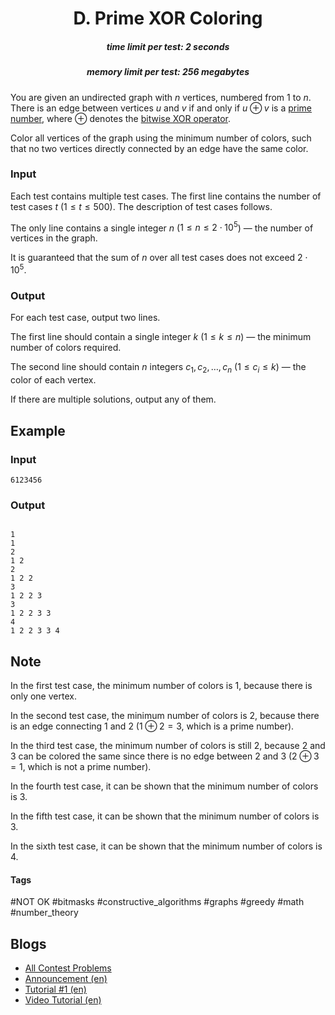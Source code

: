 <h1 style='text-align: center;'> D. Prime XOR Coloring</h1>

<h5 style='text-align: center;'>time limit per test: 2 seconds</h5>
<h5 style='text-align: center;'>memory limit per test: 256 megabytes</h5>

You are given an undirected graph with $n$ vertices, numbered from $1$ to $n$. There is an edge between vertices $u$ and $v$ if and only if $u \oplus v$ is a [prime number](https://en.wikipedia.org/wiki/Prime_number), where $\oplus$ denotes the [bitwise XOR operator](https://en.wikipedia.org/wiki/Bitwise_operation#XOR).

Color all vertices of the graph using the minimum number of colors, such that no two vertices directly connected by an edge have the same color.

### Input

Each test contains multiple test cases. The first line contains the number of test cases $t$ ($1 \le t \le 500$). The description of test cases follows.

The only line contains a single integer $n$ ($1 \le n \le 2 \cdot 10^5$) — the number of vertices in the graph.

It is guaranteed that the sum of $n$ over all test cases does not exceed $2 \cdot 10^5$.

### Output

For each test case, output two lines.

The first line should contain a single integer $k$ ($1 \le k \le n$) — the minimum number of colors required.

The second line should contain $n$ integers $c_1, c_2, \ldots, c_n$ ($1 \le c_i \le k$) — the color of each vertex.

If there are multiple solutions, output any of them.

## Example

### Input


```text
6123456
```
### Output

```text

1
1
2
1 2
2
1 2 2
3
1 2 2 3
3
1 2 2 3 3
4
1 2 2 3 3 4
```
## Note

In the first test case, the minimum number of colors is $1$, because there is only one vertex.

In the second test case, the minimum number of colors is $2$, because there is an edge connecting $1$ and $2$ ($1 \oplus 2 = 3$, which is a prime number).

In the third test case, the minimum number of colors is still $2$, because $2$ and $3$ can be colored the same since there is no edge between $2$ and $3$ ($2 \oplus 3 = 1$, which is not a prime number).

In the fourth test case, it can be shown that the minimum number of colors is $3$.

In the fifth test case, it can be shown that the minimum number of colors is $3$.

In the sixth test case, it can be shown that the minimum number of colors is $4$.



#### Tags 

#NOT OK #bitmasks #constructive_algorithms #graphs #greedy #math #number_theory 

## Blogs
- [All Contest Problems](../Pinely_Round_4_(Div._1_+_Div._2).md)
- [Announcement (en)](../blogs/Announcement_(en).md)
- [Tutorial #1 (en)](../blogs/Tutorial_1_(en).md)
- [Video Tutorial (en)](../blogs/Video_Tutorial_(en).md)
